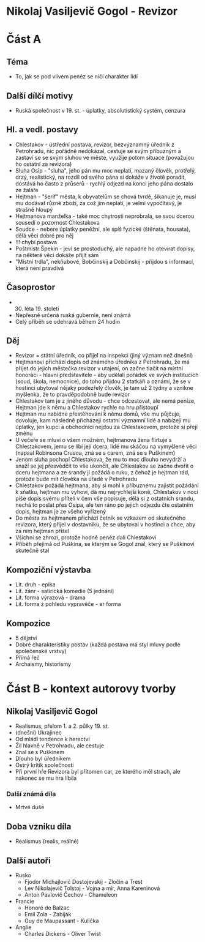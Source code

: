 # Nikolaj Vasiljevič Gogol - Revizor
# Část A

## Téma
- To, jak se pod vlivem peněz se ničí charakter lidí
## Další dílčí motivy
- Ruská společnost v 19. st. - úplatky, absolutistický systém, cenzura
## Hl. a vedl. postavy
- Chlestakov - ústřední postava, revizor, bezvýznamný úředník z Petrohradu, nic pořádně nedokázal, cestuje se svým příbuzným a zastaví se se svým sluhou ve měste, využije potom situace (považujou ho ostatní za revizora)
- Sluha Osip - "sluha", jeho pán mu moc neplatí, mazaný člověk, protřelý, drzý, realistický, na rozdíl od svého pána si dokáže v životě poradit, dostává ho často z průserů - rychlý odjezd na konci jeho pána dostalo ze žaláře
- Hejtman - "šerif" města, k obyvatelům se chová tvrdě, šikanuje je, musí mu dodávat různé zboží, za což jim neplatí, je velmi vypočítavý, je strašně hloupý
- Hejtmanova manželka - také moc chytrosti neprobrala, se svou dcerou sousedí o pozornost Chlestakova
- Soudce - nebere úplatky peněžní, ale spíš fyzické (štěnata, housata), dělá věci dobré pro něj
- !!! chybí postava
- Poštmistr Špekin - jeví se prostoduchý, ale napadne ho otevírat dopisy, na některé věci dokáže přijít sám
- "Místní trdla", nekňubové, Bobčinskij a Dobčinskij - příjdou s informací, která není pravdivá
## Časoprostor
- 30. léta 19. století
- Nepřesně určená ruská gubernie, není známá
- Celý příběh se odehrává během 24 hodin
## Děj
- Revizor = státní úředník, co přijel na inspekci (jiný význam než dnešní)
- Hejtmanovi přichází dopis od známého úředníka z Petrohradu, že má přijet do jejich městečka revizor v utajení, on začne tlačit na místní honoraci - hlavní představitele - aby udělali pořádek ve svých institucích (soud, škola, nemocnice), do toho přijdou 2 statkáři a oznámí, že se v hostinci ubytoval nějaký podezřelý člověk, je tam už 2 týdny a vznikne myšlenka, že to pravděpodobně bude revizor
- Chlestakov tam je z jiného důvodu - chce odcestovat, ale nemá peníze, Hejtman jde k němu a Chlestakov rychle na hru přistoupí
- Hejtman mu nabídne přestěhování k němu domů, vše mu půjčuje, dovoluje, kam následně přicházejí ostatní významní lidé a nabízejí mu úplatky, jen kupci a obchodníci nejdou za Chlestakovem, protože si přejí změnu
- U večeře se mluví o všem možném, hejtmanova žena flirtuje s Chlestakovem, jemu se líbí její dcera, lidé mu skáčou na vymyšlené věci (napsal Robinsona Crusoa, zná se s carem, zná se s Puškinem)
- Jenom sluha pochopí Chlestakova, že mu to moc dlouho nevydrží a snaží se jej přesvědčit to vše ukončit, ale Chlestakov se začne dvořit o dceru hejtmana a ze srandy jí požádá o ruku, z čehož je hejtman rád, protože bude mít člověka na úřadě v Petrohradu 
- Chlestakov požádá hejtmana, aby si mohl k příbuznému zajistit požádání k sňatku, hejtman mu vyhoví, dá mu nejrychlejší koně, Chlestakov v noci píše dopis svému příteli v čem vše popisuje, dělá si z ostatních srandu, nechá to poslat přes Osipa, ale ten ráno po jejich odjezdu čte ostatním dopis, hejtman je ze všeho vyřízený
- Do města za hejtmanem přichází četník se vzkazem od skutečného revizora, který přijel v dostavníku, že se ubytoval v hostinci a chce, aby za ním hejtman přišel
- Všichni se zhrozí, protože hodně peněz dali Chlestakovi
- Příběh přejímá od Puškina, se kterým se Gogol znal, který se Puškinovi skutečně stal
## Kompoziční výstavba
- Lit. druh - epika
- Lit. žánr - satirická komedie (5 jednání)
- Lit. forma výrazová - drama
- Lit. forma z pohledu vypravěče - er forma
## Kompozice
- 5 dějství
- Dobré charakteristiky postav (každá postava má styl mluvy podle společenské vrstvy)
- Přímá řeč
- Archaismy, historismy

# Část B - kontext autorovy tvorby
## Nikolaj Vasiljevič Gogol
- Realismus, přelom 1. a 2. půlky 19. st.
- (dnešní) Ukrajinec
- Od mládí tendence k herectví
- Žil hlavně v Petrohradu, ale cestuje
- Znal se s Puškinem
- Dlouho byl úředníkem
- Ostrý kritik společnosti
- Při první hře Revizora byl přítomen car, ze kterého měl strach, ale nakonec se mu hra líbila
### Další známá díla
- Mrtvé duše
## Doba vzniku díla
- Realismus (realis, reálné) 
## Další autoři
- Rusko
	- Fjodor Michajlovič Dostojevskij - Zločin a Trest
	- Lev Nikolajevič Tolstoj - Vojna a mír, Anna Kareninová
	- Anton Pavlovič Čechov - Chameleon
- Francie
	- Honoré de Balzac
	- Emil Zola - Zabiják
	- Guy de Maupassant - Kulička
- Anglie
	- Charles Dickens - Oliver Twist